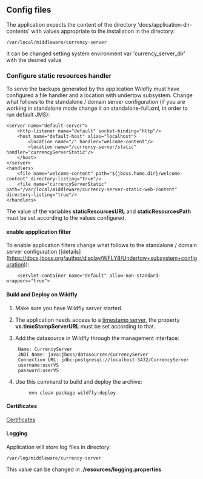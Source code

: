 ## Config files

The application expects the content of the directory 'docs/application-dir-contents' with values appropriate to the 
installation in the directory:

    /var/local/middleware/currency-server

It can be changed setting system environment var 'currency_server_dir' with the desired value


### Configure static resources handler
To serve the backups generated by the application Wildfly must have configured a file handler and a location with undertow subsystem. 
Change what follows to the standalone / domain  server configuration (if you are working in standalone mode change it on standalone-full.xml, in order to run default JMS):

    <server name="default-server">
        <http-listener name="default" socket-binding="http"/>
        <host name="default-host" alias="localhost">
            <location name="/" handler="welcome-content"/>
            <location name="/currency-server/static" handler="currencyServerStatic"/>
        </host>
    </server>
    <handlers>
        <file name="welcome-content" path="${jboss.home.dir}/welcome-content" directory-listing="true"/>
        <file name="currencyServerStatic" path="/var/local/middleware/currency-server-static-web-content" directory-listing="true"/>
    </handlers>

The value of the variables **staticResourcesURL** and **staticResourcesPath** must be set according to the values configured.

#### enable appplication filter
To enable application filters change what follows to the standalone / domain  server configuration 
([details] (https://docs.jboss.org/author/display/WFLY8/Undertow+subsystem+configuration)):
    
        <servlet-container name="default" allow-non-standard-wrappers="true">

#### Build and Deploy on Wildfly
1. Make sure you have  Wildfly server started.
2. The application needs access to a [timestamp server](https://github.com/votingsystem/votingsystem/tree/master/timestamp-server),
the property **vs.timeStampServerURL** must be set according to that.
3. Add the datasource in Wildfly through the management interface:

        Name: CurrencyServer
        JNDI Name: java:jboss/datasources/CurrencyServer
        Connection URL: jdbc:postgresql://localhost:5432/CurrencyServer
        username:userVS
        password:userVS

4. Use this command to build and deploy the archive:

            mvn clean package wildfly:deploy
            
#### Certificates
[Certificates](src/main/webapp/WEB-INF/votingsystem/certs/readme.md)

#### Logging
Application will store log files in directory:
    
    /var/log/middleware/currency-server

This value can be changed in **./resources/logging.properties**